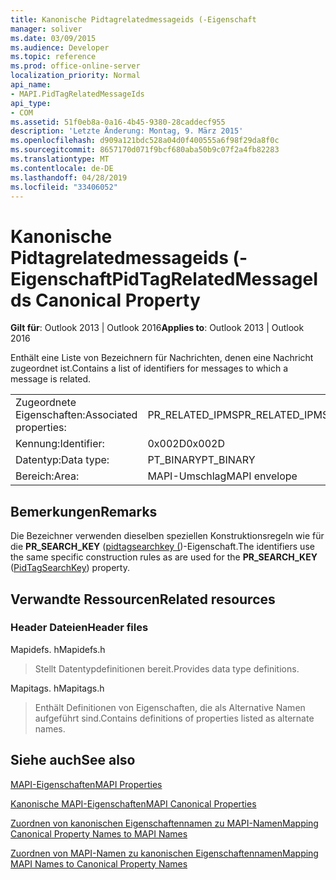 ```yaml
---
title: Kanonische Pidtagrelatedmessageids (-Eigenschaft
manager: soliver
ms.date: 03/09/2015
ms.audience: Developer
ms.topic: reference
ms.prod: office-online-server
localization_priority: Normal
api_name:
- MAPI.PidTagRelatedMessageIds
api_type:
- COM
ms.assetid: 51f0eb8a-0a16-4b45-9380-28caddecf955
description: 'Letzte Änderung: Montag, 9. März 2015'
ms.openlocfilehash: d909a121bdc528a04d0f400555a6f98f29da8f0c
ms.sourcegitcommit: 8657170d071f9bcf680aba50b9c07f2a4fb82283
ms.translationtype: MT
ms.contentlocale: de-DE
ms.lasthandoff: 04/28/2019
ms.locfileid: "33406052"
---
```

# <a name="pidtagrelatedmessageids-canonical-property"></a><span data-ttu-id="3450c-103">Kanonische Pidtagrelatedmessageids (-Eigenschaft</span><span class="sxs-lookup"><span data-stu-id="3450c-103">PidTagRelatedMessageIds Canonical Property</span></span>

  
  
<span data-ttu-id="3450c-104">**Gilt für**: Outlook 2013 | Outlook 2016</span><span class="sxs-lookup"><span data-stu-id="3450c-104">**Applies to**: Outlook 2013 | Outlook 2016</span></span> 
  
<span data-ttu-id="3450c-105">Enthält eine Liste von Bezeichnern für Nachrichten, denen eine Nachricht zugeordnet ist.</span><span class="sxs-lookup"><span data-stu-id="3450c-105">Contains a list of identifiers for messages to which a message is related.</span></span>
  
|||
|:-----|:-----|
|<span data-ttu-id="3450c-106">Zugeordnete Eigenschaften:</span><span class="sxs-lookup"><span data-stu-id="3450c-106">Associated properties:</span></span>  <br/> |<span data-ttu-id="3450c-107">PR_RELATED_IPMS</span><span class="sxs-lookup"><span data-stu-id="3450c-107">PR_RELATED_IPMS</span></span>  <br/> |
|<span data-ttu-id="3450c-108">Kennung:</span><span class="sxs-lookup"><span data-stu-id="3450c-108">Identifier:</span></span>  <br/> |<span data-ttu-id="3450c-109">0x002D</span><span class="sxs-lookup"><span data-stu-id="3450c-109">0x002D</span></span>  <br/> |
|<span data-ttu-id="3450c-110">Datentyp:</span><span class="sxs-lookup"><span data-stu-id="3450c-110">Data type:</span></span>  <br/> |<span data-ttu-id="3450c-111">PT_BINARY</span><span class="sxs-lookup"><span data-stu-id="3450c-111">PT_BINARY</span></span>  <br/> |
|<span data-ttu-id="3450c-112">Bereich:</span><span class="sxs-lookup"><span data-stu-id="3450c-112">Area:</span></span>  <br/> |<span data-ttu-id="3450c-113">MAPI-Umschlag</span><span class="sxs-lookup"><span data-stu-id="3450c-113">MAPI envelope</span></span>  <br/> |
   
## <a name="remarks"></a><span data-ttu-id="3450c-114">Bemerkungen</span><span class="sxs-lookup"><span data-stu-id="3450c-114">Remarks</span></span>

<span data-ttu-id="3450c-115">Die Bezeichner verwenden dieselben speziellen Konstruktionsregeln wie für die **PR_SEARCH_KEY** ([pidtagsearchkey (](pidtagsearchkey-canonical-property.md))-Eigenschaft.</span><span class="sxs-lookup"><span data-stu-id="3450c-115">The identifiers use the same specific construction rules as are used for the **PR_SEARCH_KEY** ([PidTagSearchKey](pidtagsearchkey-canonical-property.md)) property.</span></span>
  
## <a name="related-resources"></a><span data-ttu-id="3450c-116">Verwandte Ressourcen</span><span class="sxs-lookup"><span data-stu-id="3450c-116">Related resources</span></span>

### <a name="header-files"></a><span data-ttu-id="3450c-117">Header Dateien</span><span class="sxs-lookup"><span data-stu-id="3450c-117">Header files</span></span>

<span data-ttu-id="3450c-118">Mapidefs. h</span><span class="sxs-lookup"><span data-stu-id="3450c-118">Mapidefs.h</span></span>
  
> <span data-ttu-id="3450c-119">Stellt Datentypdefinitionen bereit.</span><span class="sxs-lookup"><span data-stu-id="3450c-119">Provides data type definitions.</span></span>
    
<span data-ttu-id="3450c-120">Mapitags. h</span><span class="sxs-lookup"><span data-stu-id="3450c-120">Mapitags.h</span></span>
  
> <span data-ttu-id="3450c-121">Enthält Definitionen von Eigenschaften, die als Alternative Namen aufgeführt sind.</span><span class="sxs-lookup"><span data-stu-id="3450c-121">Contains definitions of properties listed as alternate names.</span></span>
    
## <a name="see-also"></a><span data-ttu-id="3450c-122">Siehe auch</span><span class="sxs-lookup"><span data-stu-id="3450c-122">See also</span></span>



[<span data-ttu-id="3450c-123">MAPI-Eigenschaften</span><span class="sxs-lookup"><span data-stu-id="3450c-123">MAPI Properties</span></span>](mapi-properties.md)
  
[<span data-ttu-id="3450c-124">Kanonische MAPI-Eigenschaften</span><span class="sxs-lookup"><span data-stu-id="3450c-124">MAPI Canonical Properties</span></span>](mapi-canonical-properties.md)
  
[<span data-ttu-id="3450c-125">Zuordnen von kanonischen Eigenschaftennamen zu MAPI-Namen</span><span class="sxs-lookup"><span data-stu-id="3450c-125">Mapping Canonical Property Names to MAPI Names</span></span>](mapping-canonical-property-names-to-mapi-names.md)
  
[<span data-ttu-id="3450c-126">Zuordnen von MAPI-Namen zu kanonischen Eigenschaftennamen</span><span class="sxs-lookup"><span data-stu-id="3450c-126">Mapping MAPI Names to Canonical Property Names</span></span>](mapping-mapi-names-to-canonical-property-names.md)

